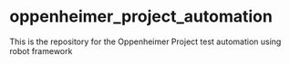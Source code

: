 # oppenheimer_project_automation
This is the repository for the Oppenheimer Project test automation using robot framework
